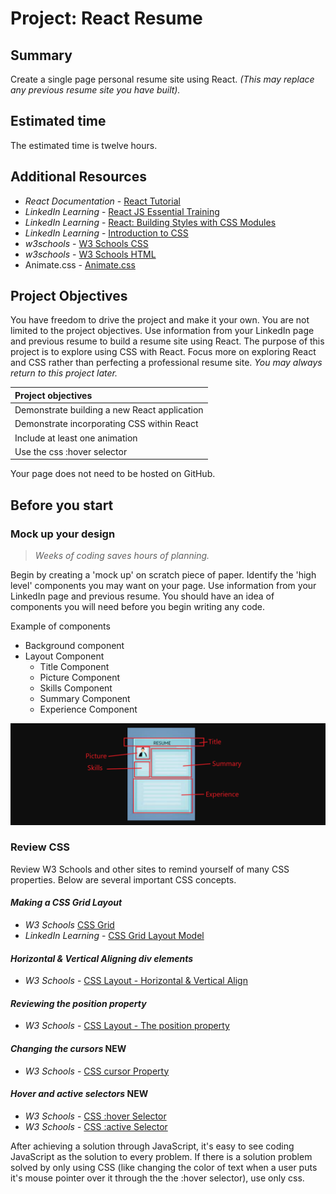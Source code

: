 #  Project: React Resume

## Summary
Create a single page personal resume site using React. *(This may replace any previous resume site you have built).* 

## Estimated time
The estimated time is twelve hours.

## Additional Resources
- *React Documentation* - [React Tutorial](https://reactjs.org/tutorial/tutorial.html) 
- *LinkedIn Learning* - [React JS Essential Training](https://www.linkedin.com/learning/react-js-essential-training/building-modern-user-interfaces-with-react?)
- *LinkedIn Learning* - [React: Building Styles with CSS Modules](https://www.linkedin.com/learning/react-building-styles-with-css-modules-9222678/building-a-react-site-with-css-modules)
- *LinkedIn Learning* - [Introduction to CSS](https://www.linkedin.com/learning/introduction-to-css/welcome)
- *w3schools* - [W3 Schools CSS](https://www.w3schools.com/css/default.asp) 
- *w3schools* - [W3 Schools HTML](https://www.w3schools.com/html/default.asp)
- Animate.css - [Animate.css](https://animate.style/) 

## Project Objectives
You have freedom to drive the project and make it your own. You are not limited to the project objectives. Use information from your LinkedIn page and previous resume to build a resume site using React. The purpose of this project is to explore using CSS with React. Focus more on exploring React and CSS rather than perfecting a professional resume site.  *You may always return to this project later.*

| Project objectives |
| :-- |
| Demonstrate building a new React application  |
| Demonstrate incorporating CSS within React |
| Include at least one animation |
| Use the css :hover selector |

Your page does not need to be hosted on GitHub.

## Before you start

### Mock up your design
> *Weeks of coding saves hours of planning.*

Begin by creating a 'mock up' on scratch piece of paper.  Identify the 'high level' components you may want on your page.  Use information from your LinkedIn page and previous resume.  You should have an idea of  components you will need before you begin writing any code. 

Example of components
- Background component
- Layout Component
  - Title Component
  - Picture Component
  - Skills Component
  - Summary Component
  - Experience Component

![Picture of mock up](./img/mockup.png)

### Review CSS
Review W3 Schools and other sites to remind yourself of many CSS properties.  Below are several important CSS concepts.

#### *Making a CSS Grid Layout*
- *W3 Schools* [CSS Grid](https://www.w3schools.com/css/css_grid.asp)
- *LinkedIn Learning* - [CSS Grid Layout Model](https://www.linkedin.com/learning/introduction-to-css/css-grid-layout-module)

#### *Horizontal & Vertical Aligning div elements*
- *W3 Schools* - [CSS Layout - Horizontal & Vertical Align](https://www.w3schools.com/css/css_align.asp)

#### *Reviewing the position property*
- *W3 Schools* - [CSS Layout - The position property](https://www.w3schools.com/Css/css_positioning.asp)

#### *Changing the cursors* **NEW**
- *W3 Schools* - [CSS cursor Property](https://www.w3schools.com/csSref/pr_class_cursor.asp)

#### *Hover and active selectors* **NEW**
- *W3 Schools* - [CSS :hover Selector](https://www.w3schools.com/cssref/sel_hover.asp)
- *W3 Schools* - [CSS :active Selector](https://www.w3schools.com/cssref/sel_active.asp)

After achieving a solution through JavaScript, it's easy to see coding JavaScript as the solution to every problem. If there is a solution problem solved by only using CSS (like changing the color of text when a user puts it's mouse pointer over it through the the :hover selector), use only css. 

